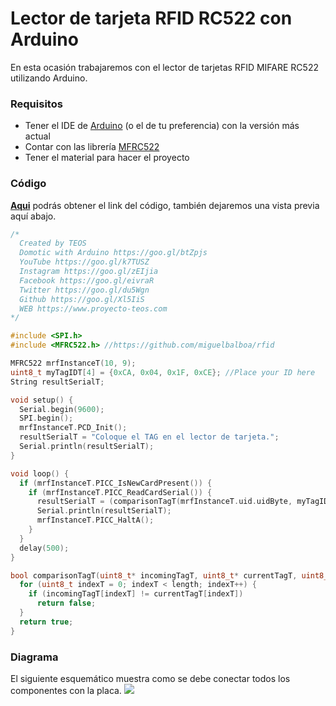# Lector de tarjeta RFID RC522 con Arduino
En esta ocasión trabajaremos con el lector de tarjetas RFID MIFARE RC522 utilizando Arduino.

### Requisitos
- Tener el IDE de [Arduino](https://www.arduino.cc/en/Main/Software) (o el de tu preferencia) con la versión más actual
- Contar con las librería [MFRC522](https://github.com/miguelbalboa/rfid)
- Tener el material para hacer el proyecto

### Código
**[Aqui](https://github.com/proyectoTEOS/Lector-de-tarjeta-RFID_RC522-con-Arduino/blob/master/Lector-de-tarjeta-RFID_RC522-con-Arduino.ino)** podrás obtener el link del código, también dejaremos
una vista previa aquí abajo.

```c++
/*
  Created by TEOS
  Domotic with Arduino https://goo.gl/btZpjs
  YouTube https://goo.gl/k7TUSZ
  Instagram https://goo.gl/zEIjia
  Facebook https://goo.gl/eivraR
  Twitter https://goo.gl/du5Wgn
  Github https://goo.gl/Xl5IiS
  WEB https://www.proyecto-teos.com
*/

#include <SPI.h>
#include <MFRC522.h> //https://github.com/miguelbalboa/rfid

MFRC522 mrfInstanceT(10, 9);
uint8_t myTagIDT[4] = {0xCA, 0x04, 0x1F, 0xCE}; //Place your ID here
String resultSerialT;

void setup() {
  Serial.begin(9600);
  SPI.begin();
  mrfInstanceT.PCD_Init();
  resultSerialT = "Coloque el TAG en el lector de tarjeta.";
  Serial.println(resultSerialT);
}

void loop() {
  if (mrfInstanceT.PICC_IsNewCardPresent()) {
    if (mrfInstanceT.PICC_ReadCardSerial()) {
      resultSerialT = (comparisonTagT(mrfInstanceT.uid.uidByte, myTagIDT, 4)) ? "TAG conocido" : "TAG desconocido";
      Serial.println(resultSerialT);
      mrfInstanceT.PICC_HaltA();
    }
  }
  delay(500);
}

bool comparisonTagT(uint8_t* incomingTagT, uint8_t* currentTagT, uint8_t length) {
  for (uint8_t indexT = 0; indexT < length; indexT++) {
    if (incomingTagT[indexT] != currentTagT[indexT])
      return false;
  }
  return true;
}
```

### Diagrama
El siguiente esquemático muestra como se debe conectar todos los componentes con la placa.
![](https://github.com/proyectoTEOS/Lector-de-tarjeta-RFID_RC522-con-Arduino/blob/master/lector-de-tarjeta-rfid_rc522-con-arduino-5.jpg)

